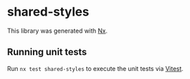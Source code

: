 # shared-styles

This library was generated with [Nx](https://nx.dev).

## Running unit tests

Run `nx test shared-styles` to execute the unit tests via [Vitest](https://vitest.dev/).
